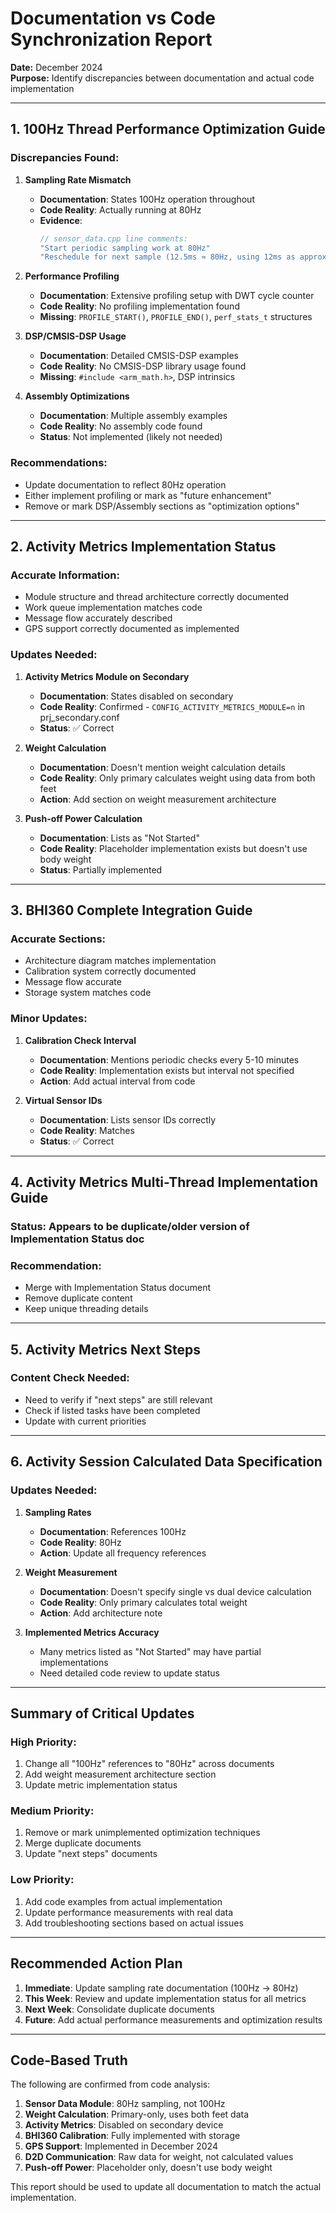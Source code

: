 # Documentation vs Code Synchronization Report

**Date:** December 2024  
**Purpose:** Identify discrepancies between documentation and actual code implementation

---

## 1. 100Hz Thread Performance Optimization Guide

### Discrepancies Found:

1. **Sampling Rate Mismatch**
   - **Documentation**: States 100Hz operation throughout
   - **Code Reality**: Actually running at 80Hz
   - **Evidence**: 
     ```c
     // sensor_data.cpp line comments:
     "Start periodic sampling work at 80Hz"
     "Reschedule for next sample (12.5ms ≈ 80Hz, using 12ms as approximation)"
     ```

2. **Performance Profiling**
   - **Documentation**: Extensive profiling setup with DWT cycle counter
   - **Code Reality**: No profiling implementation found
   - **Missing**: `PROFILE_START()`, `PROFILE_END()`, `perf_stats_t` structures

3. **DSP/CMSIS-DSP Usage**
   - **Documentation**: Detailed CMSIS-DSP examples
   - **Code Reality**: No CMSIS-DSP library usage found
   - **Missing**: `#include <arm_math.h>`, DSP intrinsics

4. **Assembly Optimizations**
   - **Documentation**: Multiple assembly examples
   - **Code Reality**: No assembly code found
   - **Status**: Not implemented (likely not needed)

### Recommendations:
- Update documentation to reflect 80Hz operation
- Either implement profiling or mark as "future enhancement"
- Remove or mark DSP/Assembly sections as "optimization options"

---

## 2. Activity Metrics Implementation Status

### Accurate Information:
- Module structure and thread architecture correctly documented
- Work queue implementation matches code
- Message flow accurately described
- GPS support correctly documented as implemented

### Updates Needed:

1. **Activity Metrics Module on Secondary**
   - **Documentation**: States disabled on secondary
   - **Code Reality**: Confirmed - `CONFIG_ACTIVITY_METRICS_MODULE=n` in prj_secondary.conf
   - **Status**: ✅ Correct

2. **Weight Calculation**
   - **Documentation**: Doesn't mention weight calculation details
   - **Code Reality**: Only primary calculates weight using data from both feet
   - **Action**: Add section on weight measurement architecture

3. **Push-off Power Calculation**
   - **Documentation**: Lists as "Not Started"
   - **Code Reality**: Placeholder implementation exists but doesn't use body weight
   - **Status**: Partially implemented

---

## 3. BHI360 Complete Integration Guide

### Accurate Sections:
- Architecture diagram matches implementation
- Calibration system correctly documented
- Message flow accurate
- Storage system matches code

### Minor Updates:

1. **Calibration Check Interval**
   - **Documentation**: Mentions periodic checks every 5-10 minutes
   - **Code Reality**: Implementation exists but interval not specified
   - **Action**: Add actual interval from code

2. **Virtual Sensor IDs**
   - **Documentation**: Lists sensor IDs correctly
   - **Code Reality**: Matches
   - **Status**: ✅ Correct

---

## 4. Activity Metrics Multi-Thread Implementation Guide

### Status: Appears to be duplicate/older version of Implementation Status doc

### Recommendation: 
- Merge with Implementation Status document
- Remove duplicate content
- Keep unique threading details

---

## 5. Activity Metrics Next Steps

### Content Check Needed:
- Need to verify if "next steps" are still relevant
- Check if listed tasks have been completed
- Update with current priorities

---

## 6. Activity Session Calculated Data Specification

### Updates Needed:

1. **Sampling Rates**
   - **Documentation**: References 100Hz
   - **Code Reality**: 80Hz
   - **Action**: Update all frequency references

2. **Weight Measurement**
   - **Documentation**: Doesn't specify single vs dual device calculation
   - **Code Reality**: Only primary calculates total weight
   - **Action**: Add architecture note

3. **Implemented Metrics Accuracy**
   - Many metrics listed as "Not Started" may have partial implementations
   - Need detailed code review to update status

---

## Summary of Critical Updates

### High Priority:
1. Change all "100Hz" references to "80Hz" across documents
2. Add weight measurement architecture section
3. Update metric implementation status

### Medium Priority:
1. Remove or mark unimplemented optimization techniques
2. Merge duplicate documents
3. Update "next steps" documents

### Low Priority:
1. Add code examples from actual implementation
2. Update performance measurements with real data
3. Add troubleshooting sections based on actual issues

---

## Recommended Action Plan

1. **Immediate**: Update sampling rate documentation (100Hz → 80Hz)
2. **This Week**: Review and update implementation status for all metrics
3. **Next Week**: Consolidate duplicate documents
4. **Future**: Add actual performance measurements and optimization results

---

## Code-Based Truth

The following are confirmed from code analysis:

1. **Sensor Data Module**: 80Hz sampling, not 100Hz
2. **Weight Calculation**: Primary-only, uses both feet data
3. **Activity Metrics**: Disabled on secondary device
4. **BHI360 Calibration**: Fully implemented with storage
5. **GPS Support**: Implemented in December 2024
6. **D2D Communication**: Raw data for weight, not calculated values
7. **Push-off Power**: Placeholder only, doesn't use body weight

This report should be used to update all documentation to match the actual implementation.